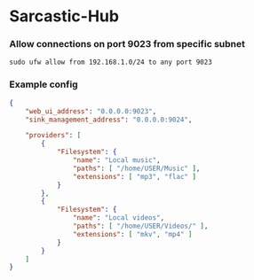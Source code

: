 # Sarcastic-Hub

### Allow connections on port 9023 from specific subnet
```
sudo ufw allow from 192.168.1.0/24 to any port 9023
```

### Example config
```json
{
	"web_ui_address": "0.0.0.0:9023",
	"sink_management_address": "0.0.0.0:9024",

	"providers": [
		{
			"Filesystem": {
				"name": "Local music",
				"paths": [ "/home/USER/Music" ],
				"extensions": [ "mp3", "flac" ]
			}
		},
		{
			"Filesystem": {
				"name": "Local videos",
				"paths": [ "/home/USER/Videos/" ],
				"extensions": [ "mkv", "mp4" ]
			}
		}
	]
}
```
